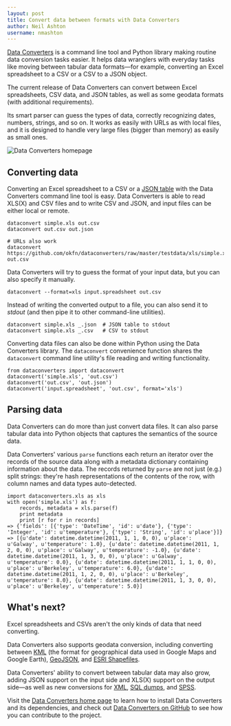 ```yaml
---
layout: post
title: Convert data between formats with Data Converters
author: Neil Ashton
username: nmashton
---
```


[Data Converters][1] is a command line tool and Python library making routine data conversion tasks easier. It helps data wranglers with everyday tasks like moving between tabular data formats—for example, converting an Excel spreadsheet to a CSV or a CSV to a JSON object.

The current release of Data Converters can convert between Excel spreadsheets, CSV data, and JSON tables, as well as some geodata formats (with additional requirements).

Its smart parser can guess the types of data, correctly recognizing dates, numbers, strings, and so on. It works as easily with URLs as with local files, and it is designed to handle very large files (bigger than memory) as easily as small ones.

![Data Converters homepage](http://i.imgur.com/kDDrgPW.png)

## Converting data

Converting an Excel spreadsheet to a CSV or a [JSON table][2] with the Data Converters command line tool is easy. Data Converters is able to read XLS(X) and CSV files and to write CSV and JSON, and input files can be either local or remote.

	dataconvert simple.xls out.csv
	dataconvert out.csv out.json
	
	# URLs also work
	dataconvert https://github.com/okfn/dataconverters/raw/master/testdata/xls/simple.xls out.csv

Data Converters will try to guess the format of your input data, but you can also specify it manually.

	dataconvert --format=xls input.spreadsheet out.csv

Instead of writing the converted output to a file, you can also send it to *stdout* (and then pipe it to other command-line utilities).

	dataconvert simple.xls _.json  # JSON table to stdout
	dataconvert simple.xls _.csv   # CSV to stdout

Converting data files can also be done within Python using the Data Converters library. The `dataconvert` convenience function shares the `dataconvert` command line utility's file reading and writing functionality.

	from dataconverters import dataconvert
	dataconvert('simple.xls', 'out.csv')
	dataconvert('out.csv', 'out.json')
	dataconvert('input.spreadsheet', 'out.csv', format='xls')

## Parsing data

Data Converters can do more than just convert data files. It can also parse tabular data into Python objects that captures the semantics of the source data.

Data Converters' various `parse` functions each return an iterator over the records of the source data along with a metadata dictionary containing information about the data. The records returned by `parse` are not just (e.g.) split strings: they're hash representations of the contents of the row, with column names and data types auto-detected.

	import dataconverters.xls as xls
	with open('simple.xls') as f:
	    records, metadata = xls.parse(f)
	    print metadata
	    print [r for r in records]
	=> {'fields': [{'type': 'DateTime', 'id': u'date'}, {'type': 'Integer', 'id': u'temperature'}, {'type': 'String', 'id': u'place'}]}
	=> [{u'date': datetime.datetime(2011, 1, 1, 0, 0), u'place': u'Galway', u'temperature': 1.0}, {u'date': datetime.datetime(2011, 1, 2, 0, 0), u'place': u'Galway', u'temperature': -1.0}, {u'date': datetime.datetime(2011, 1, 3, 0, 0), u'place': u'Galway', u'temperature': 0.0}, {u'date': datetime.datetime(2011, 1, 1, 0, 0), u'place': u'Berkeley', u'temperature': 6.0}, {u'date': datetime.datetime(2011, 1, 2, 0, 0), u'place': u'Berkeley', u'temperature': 8.0}, {u'date': datetime.datetime(2011, 1, 3, 0, 0), u'place': u'Berkeley', u'temperature': 5.0}]


## What's next?

Excel spreadsheets and CSVs aren't the only kinds of data that need converting.

Data Converters also supports geodata conversion, including converting between [KML][3] (the format for geographical data used in Google Maps and Google Earth), [GeoJSON][4], and [ESRI Shapefiles][5].

Data Converters' ability to convert between tabular data may also grow, adding JSON support on the input side and XLS(X) support on the output side—as well as new conversions for [XML][6], [SQL dumps][7], and [SPSS][8].

Visit the [Data Converters home page][9] to learn how to install Data Converters and its dependencies, and check out [Data Converters on GitHub][10] to see how you can contribute to the project.

[1]:	http://okfnlabs.org/dataconverters/
[2]:	http://dataprotocols.org/en/latest/json-table-schema.html
[3]:	https://developers.google.com/kml/documentation/
[4]:	http://geojson.org/
[5]:	http://www.esri.com/library/whitepapers/pdfs/shapefile.pdf
[6]:	https://github.com/okfn/dataconverters/issues/15
[7]:	https://github.com/okfn/dataconverters/issues/11
[8]:	https://github.com/okfn/dataconverters/issues/7
[9]:	http://okfnlabs.org/dataconverters/
[10]:	https://github.com/okfn/dataconverters

